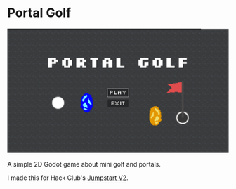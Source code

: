 # Portal Golf

![game banner](game-banner.png)

A simple 2D Godot game about mini golf and portals.

I made this for Hack Club's [Jumpstart V2](https://jumpstart.hackclub.com/).
